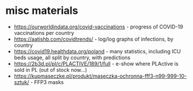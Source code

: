 # misc materials

* https://ourworldindata.org/covid-vaccinations - progress of COVID-19 vaccinations per country
* https://aatishb.com/covidtrends/ - log/log graphs of infections, by country
* https://covid19.healthdata.org/poland - many statistics, including ICU beds usage, all split by country, with predictions
* https://2b3d.pl/pl/c/PLACTIVE/189/1/full - e-show where PLActive is sold in PL (out of stock now...)
* https://kupmaseczke.pl/produkt/maseczka-ochronna-fff3-n99-999-10-sztuk/ - FFP3 masks
